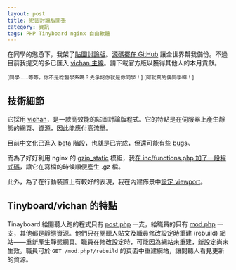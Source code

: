 ```yaml
---
layout: post
title: 貼圖討論版開張
category: 資訊
tags: PHP Tinyboard nginx 自由軟體
---
```

在同學的慫恿下，我架了[貼圖討論版][board]。[源碼擺在 GitHub][repo]
讓全世界幫我備份。不過目前我提交的多已匯入
[vichan 主線][main]。請下載官方版以獲得其他人的本月貢獻。

<small>\[同學……等等，你不是唸醫學系嗎？先承認你就是你同學！] [阿就真的偶同學咩！]</small>

[board]: https://board.jdh8.org/
[main]: https://github.com/vichan-devel/vichan
[repo]: https://github.com/jdh8/vichan

技術細節
--------
它採用 [vichan][vichan]，是一款高效能的貼圖討論版程式。它的特點是在伺服器上產生靜態的網頁、資源，因此能應付高流量。

目前[中文化][zh]已進入 [beta][beta] 階段，也就是已完成，但還可能有些 [bugs][bug]。

而為了好好利用 nginx 的 [gzip\_static][gz] 模組，我[在 inc/functions.php
加了一段程式碼][commit]，讓它在寫檔的時候順便產生 .gz 檔。

此外，為了在行動裝置上有較好的表現，我在內建佈景中[設定 viewport][viewport]。

[beta]: https://zh.wikipedia.org/wiki/%E8%BB%9F%E4%BB%B6%E7%89%88%E6%9C%AC%E9%80%B1%E6%9C%9F#Beta
[bug]: https://zh.wikipedia.org/wiki/%E7%A8%8B%E5%BA%8F%E9%94%99%E8%AF%AF
[commit]: https://github.com/jdh8/vichan/commit/3ea20f68732550f353957c79e51cf7cfbb18fec0
[gz]: http://nginx.org/en/docs/http/ngx_http_gzip_static_module.html
[vichan]: https://int.vichan.net/devel/
[viewport]: https://github.com/vichan-devel/vichan/commit/8d745bec2692340c7de3d30f0d36df33e9d83ace
[zh]: https://github.com/jdh8/vichan/commit/a68a23c758c1cf9f0d85b553fd3bf1ba87bf7cd5

Tinyboard/vichan 的特點
-----------------------
Tinayboard 給閱聽人跑的程式只有 [post.php][post] 一支，給職員的只有
[mod.php][mod] 一支，其他都是靜態資源。他們只在閱聽人貼文及職員修改設定時重建
(<span lang="en" translate="no">rebuild</span>)
網站&mdash;&mdash;重新產生靜態網頁。職員在修改設定時，可能因為網站未重建，新設定尚未生效。職員可於
`GET /mod.php?/rebuild` 的頁面中重建網站，讓閱聽人看見更新的資源。

[mod]: https://github.com/savetheinternet/Tinyboard/blob/master/mod.php
[post]: https://github.com/savetheinternet/Tinyboard/blob/master/post.php
